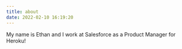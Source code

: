 ```yaml
---
title: about
date: 2022-02-10 16:19:20
---
```


My name is Ethan and I work at Salesforce as a Product Manager for Heroku! 